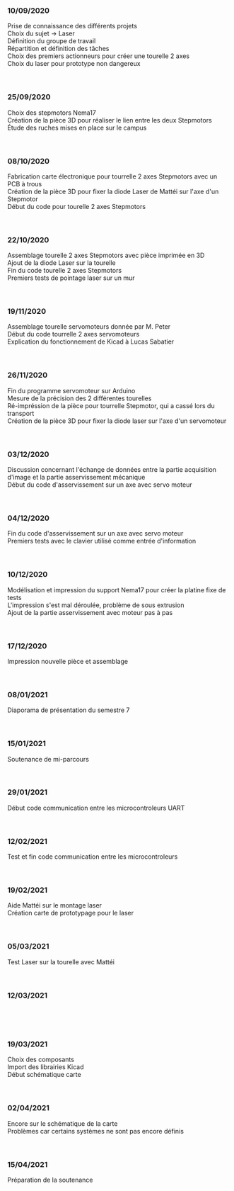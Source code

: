 ### 10/09/2020

Prise de connaissance des différents projets <br/>
Choix du sujet -> Laser <br/>
Définition du groupe de travail <br/>
Répartition et définition des tâches <br/>
Choix des premiers actionneurs pour créer une tourelle 2 axes <br/>
Choix du laser pour prototype non dangereux <br/>
<br/> <br/>


### 25/09/2020

Choix des stepmotors Nema17<br/>
Création de la pièce 3D pour réaliser le lien entre les deux Stepmotors<br/>
Étude des ruches mises en place sur le campus <br/>
<br/> <br/>


### 08/10/2020

Fabrication carte électronique pour tourrelle 2 axes Stepmotors avec un PCB à trous <br/>
Création de la pièce 3D pour fixer la diode Laser de Mattéi sur l'axe d'un Stepmotor <br/>
Début du code pour tourelle 2 axes Stepmotors <br/>
<br/> <br/>


### 22/10/2020

Assemblage tourelle 2 axes Stepmotors avec pièce imprimée en 3D <br/>
Ajout de la diode Laser sur la tourelle <br/>
Fin du code tourelle 2 axes Stepmotors <br/>
Premiers tests de pointage laser sur un mur <br/>
<br/> <br/>


### 19/11/2020

Assemblage tourelle servomoteurs donnée par M. Peter <br/>
Début du code tourrelle 2 axes servomoteurs <br/>
Explication du fonctionnement de Kicad à Lucas Sabatier<br/>
<br/> <br/>


### 26/11/2020

Fin du programme servomoteur sur Arduino <br/>
Mesure de la précision des 2 différentes tourelles <br/>
Ré-impréssion de la pièce pour tourrelle Stepmotor, qui a cassé lors du transport <br/>
Création de la pièce 3D pour fixer la diode laser sur l'axe d'un servomoteur <br/>
<br/> <br/>

### 03/12/2020

Discussion concernant l'échange de données entre la partie acquisition d'image et la partie asservissement mécanique <br/>
Début du code d'asservissement sur un axe avec servo moteur <br/>
<br/> <br/>

### 04/12/2020

Fin du code d'asservissement sur un axe avec servo moteur <br/>
Premiers tests avec le clavier utilisé comme entrée d'information <br/>
<br/> <br/>

### 10/12/2020

Modélisation et impression du support Nema17 pour créer la platine fixe de tests <br/>
L'impression s'est mal déroulée, problème de sous extrusion <br/>
Ajout de la partie asservissement avec moteur pas à pas <br/>
<br/> <br/>

### 17/12/2020

Impression nouvelle pièce et assemblage <br/>
<br/> <br/>

### 08/01/2021

Diaporama de présentation du semestre 7 <br/>
<br/> <br/>

### 15/01/2021

Soutenance de mi-parcours <br/>
<br/> <br/>

### 29/01/2021

Début code communication entre les microcontroleurs UART<br/>
<br/> <br/>

### 12/02/2021

Test et fin code communication entre les microcontroleurs <br/>
<br/> <br/>

### 19/02/2021

Aide Mattéi sur le montage laser <br/>
Création carte de prototypage pour le laser <br/>
<br/> <br/>

### 05/03/2021

Test Laser sur la tourelle avec Mattéi <br/>
<br/> <br/>

### 12/03/2021

<br/>
<br/> <br/>

### 19/03/2021

Choix des composants <br/>
Import des librairies Kicad <br/>
Début schématique carte <br/>
<br/> <br/>

### 02/04/2021

Encore sur le schématique de la carte <br/>
Problèmes car certains systèmes ne sont pas encore définis <br/>
<br/> <br/>

### 15/04/2021

Préparation de la soutenance <br/>
<br/> <br/>
